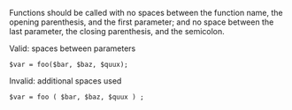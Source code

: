 Functions should be called with no spaces between the function name, the opening parenthesis, and the first parameter; and no space between the last parameter, the closing parenthesis, and the semicolon.

Valid: spaces between parameters
```
$var = foo($bar, $baz, $quux);
```

Invalid: additional spaces used
```
$var = foo ( $bar, $baz, $quux ) ;
```
